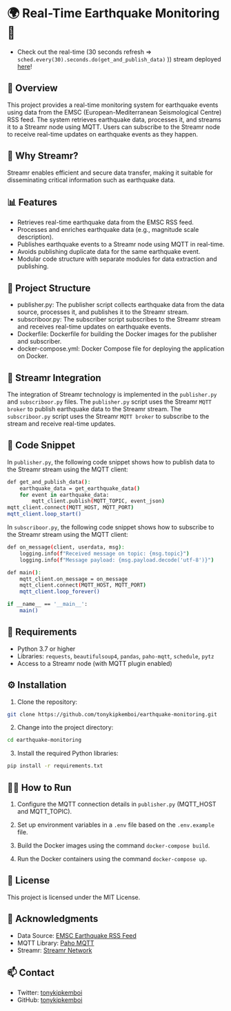 # 🌍 Real-Time Earthquake Monitoring 🚨

- Check out the real-time (30 seconds refresh => `sched.every(30).seconds.do(get_and_publish_data)`
)) stream deployed [here](https://streamr.network/streams/0x4a2a3501e50759250828acd85e7450fb55a10a69%2Fearthquakes)!

## 📝 Overview

This project provides a real-time monitoring system for earthquake events using data from the EMSC (European-Mediterranean Seismological Centre) RSS feed. The system retrieves earthquake data, processes it, and streams it to a Streamr node using MQTT. Users can subscribe to the Streamr node to receive real-time updates on earthquake events as they happen.

## 🚀 Why Streamr?

Streamr enables efficient and secure data transfer, making it suitable for disseminating critical information such as earthquake data.

## 📊 Features

- Retrieves real-time earthquake data from the EMSC RSS feed.
- Processes and enriches earthquake data (e.g., magnitude scale description).
- Publishes earthquake events to a Streamr node using MQTT in real-time.
- Avoids publishing duplicate data for the same earthquake event.
- Modular code structure with separate modules for data extraction and publishing.

## 📁 Project Structure

- publisher.py: The publisher script collects earthquake data from the data source, processes it, and publishes it to the Streamr stream.
- subscriboor.py: The subscriber script subscribes to the Streamr stream and receives real-time updates on earthquake events.
- Dockerfile: Dockerfile for building the Docker images for the publisher and subscriber.
- docker-compose.yml: Docker Compose file for deploying the application on Docker.

## 🔗 Streamr Integration

The integration of Streamr technology is implemented in the `publisher.py` and `subscriboor.py` files. The `publisher.py` script uses the Streamr `MQTT broker` to publish earthquake data to the Streamr stream. The `subscriboor.py` script uses the Streamr `MQTT broker` to subscribe to the stream and receive real-time updates.

## 🐍 Code Snippet

In `publisher.py`, the following code snippet shows how to publish data to the Streamr stream using the MQTT client:

```bash
def get_and_publish_data():
    earthquake_data = get_earthquake_data()
    for event in earthquake_data:
        mqtt_client.publish(MQTT_TOPIC, event_json)
mqtt_client.connect(MQTT_HOST, MQTT_PORT)
mqtt_client.loop_start()
```

In `subscriboor.py`, the following code snippet shows how to subscribe to the Streamr stream using the MQTT client:

```bash
def on_message(client, userdata, msg):
    logging.info(f"Received message on topic: {msg.topic}")
    logging.info(f"Message payload: {msg.payload.decode('utf-8')}")

def main():
    mqtt_client.on_message = on_message
    mqtt_client.connect(MQTT_HOST, MQTT_PORT)
    mqtt_client.loop_forever()

if __name__ == '__main__':
    main()
```

## 🧰 Requirements

- Python 3.7 or higher
- Libraries: `requests`, `beautifulsoup4`, `pandas`, `paho-mqtt`, `schedule`, `pytz`
- Access to a Streamr node (with MQTT plugin enabled)

## ⚙️ Installation

1. Clone the repository:

```bash
git clone https://github.com/tonykipkemboi/earthquake-monitoring.git
```

2. Change into the project directory:

```bash
cd earthquake-monitoring
```

3. Install the required Python libraries:

```bash
pip install -r requirements.txt
```

## 🏃‍♂️ How to Run

1. Configure the MQTT connection details in `publisher.py` (MQTT_HOST and MQTT_TOPIC).

2. Set up environment variables in a `.env` file based on the `.env.example` file.

3. Build the Docker images using the command `docker-compose build`.

4. Run the Docker containers using the command `docker-compose up`.

## 📜 License

This project is licensed under the MIT License.

## 📣 Acknowledgments

- Data Source: [EMSC Earthquake RSS Feed](https://www.emsc-csem.org/service/rss/rss.php?typ=emsc)
- MQTT Library: [Paho MQTT](https://pypi.org/project/paho-mqtt/)
- Streamr: [Streamr Network](https://www.streamr.network/)

## 📫 Contact

- Twitter: [tonykipkemboi](https://www.twitter.com/tonykipkemboi)
- GitHub: [tonykipkemboi](https://github.com/tonykipkemboi)
